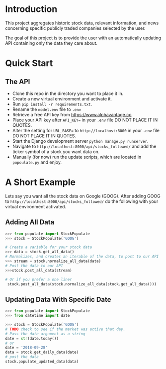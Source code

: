 # Introduction

This project aggregates historic stock data, relevant information, and news concerning specific publicly traded companies selected by the user.

The goal of this project is to provide the user with an automatically updating API containing only the data they care about.

# Quick Start

## The API
* Clone this repo in the directory you want to place it in.
* Create a new virtual environment and activate it.
* Run `pip install -r requirements.txt`.
* Rename the `model.env` file to `.env`
* Retrieve a free API key from https://www.alphavantage.co
* Place your API key after `API_KEY=` in your `.env` file DO NOT PLACE IT IN QUOTES.
* Alter the setting for `URL_BASE=` to `http://localhost:8000` in your `.env` file DO NOT PLACE IT IN QUOTES.
* Start the Django development server `python manage.py runserver`.
* Navigate to `http://localhost:8000/api/stocks_followed/` and add the ticker symbol of a stock you want data on.
* Manually (for now) run the update scripts, which are located in `popoulate.py` and enjoy.

# A Short Example

Lets say you want all the stock data on Google (GOOG).  After adding GOOG to `http://localhost:8000/api/stocks_followed/` do the following with your virtual environment activated.

## Adding All Data

``` python
>>> from populate import StockPopulate
>>> stock = StockPopulate('GOOG')

# Create a variable for your stock data
>>> data = stock.get_all_data()
# Normalizes, and creates an iterable of the data, to post to our API
>>> stream = stock.normalize_all_data(data)
# Post the data to our API
>>>stock.post_all_data(stream)

# Or if you prefer a one liner
 stock.post_all_data(stock.normalize_all_data(stock.get_all_data()))
```

## Updating Data With Specific Date

```python
>>> from populate import StockPopulate
>>> from datetime import date

>>> stock = StockPopulate('GOOG')
# TODO check to see if the market was active that day.
# Pass the date argument as a string 
date = str(date.today())
# or
date = '2018-09-28'
data = stock.get_daily_data(date)
# post the data
stock.populate_updated_data(data)
```